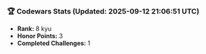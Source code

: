 ### 🏆 Codewars Stats (Updated: 2025-09-12 21:06:51 UTC)

- **Rank:** 8 kyu
- **Honor Points:** 3
- **Completed Challenges:** 1
